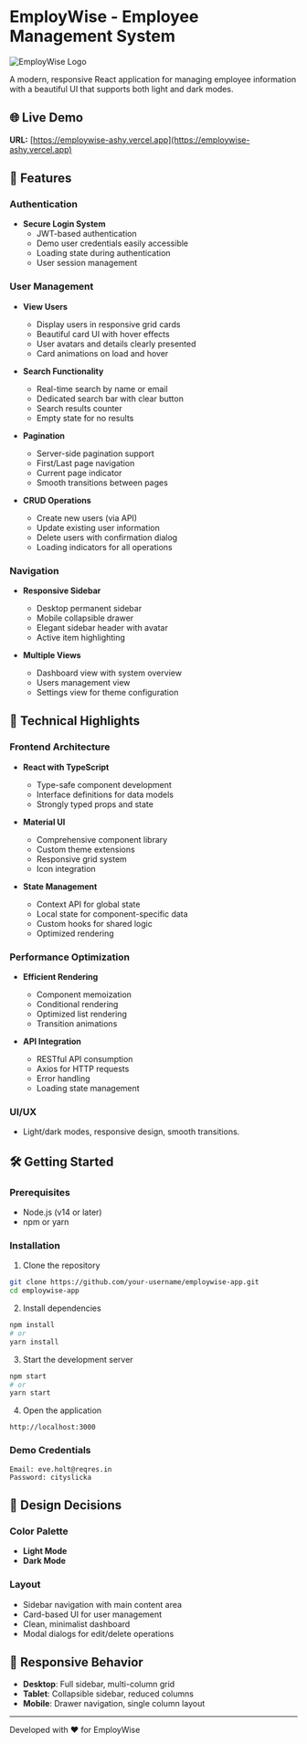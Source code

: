 # EmployWise - Employee Management System

![EmployWise Logo](https://img.shields.io/badge/EmployWise-User%20Management-6366F1)

A modern, responsive React application for managing employee information with a beautiful UI that supports both light and dark modes.


## 🌐 Live Demo

**URL:** [https://employwise-ashy.vercel.app](https://employwise-ashy.vercel.app)

## 🌟 Features

### Authentication
- **Secure Login System**
  - JWT-based authentication
  - Demo user credentials easily accessible
  - Loading state during authentication
  - User session management

### User Management
- **View Users**
  - Display users in responsive grid cards
  - Beautiful card UI with hover effects
  - User avatars and details clearly presented
  - Card animations on load and hover

- **Search Functionality**
  - Real-time search by name or email
  - Dedicated search bar with clear button
  - Search results counter
  - Empty state for no results

- **Pagination**
  - Server-side pagination support
  - First/Last page navigation
  - Current page indicator
  - Smooth transitions between pages

- **CRUD Operations**
  - Create new users (via API)
  - Update existing user information
  - Delete users with confirmation dialog
  - Loading indicators for all operations

### Navigation
- **Responsive Sidebar**
  - Desktop permanent sidebar
  - Mobile collapsible drawer
  - Elegant sidebar header with avatar
  - Active item highlighting

- **Multiple Views**
  - Dashboard view with system overview
  - Users management view
  - Settings view for theme configuration


## 🚀 Technical Highlights

### Frontend Architecture
- **React with TypeScript**
  - Type-safe component development
  - Interface definitions for data models
  - Strongly typed props and state

- **Material UI**
  - Comprehensive component library
  - Custom theme extensions
  - Responsive grid system
  - Icon integration

- **State Management**
  - Context API for global state
  - Local state for component-specific data
  - Custom hooks for shared logic
  - Optimized rendering

### Performance Optimization
- **Efficient Rendering**
  - Component memoization
  - Conditional rendering
  - Optimized list rendering
  - Transition animations

- **API Integration**
  - RESTful API consumption
  - Axios for HTTP requests
  - Error handling
  - Loading state management

### UI/UX

-  Light/dark modes, responsive design, smooth transitions.

## 🛠️ Getting Started

### Prerequisites
- Node.js (v14 or later)
- npm or yarn

### Installation
1. Clone the repository
```bash
git clone https://github.com/your-username/employwise-app.git
cd employwise-app
```

2. Install dependencies
```bash
npm install
# or
yarn install
```

3. Start the development server
```bash
npm start
# or
yarn start
```

4. Open the application
```
http://localhost:3000
```

### Demo Credentials
```
Email: eve.holt@reqres.in
Password: cityslicka
```

## 🎨 Design Decisions

### Color Palette
- **Light Mode**
- **Dark Mode**
  
### Layout
- Sidebar navigation with main content area
- Card-based UI for user management
- Clean, minimalist dashboard
- Modal dialogs for edit/delete operations

## 📱 Responsive Behavior
- **Desktop**: Full sidebar, multi-column grid
- **Tablet**: Collapsible sidebar, reduced columns
- **Mobile**: Drawer navigation, single column layout

---

Developed with ❤️ for EmployWise 
